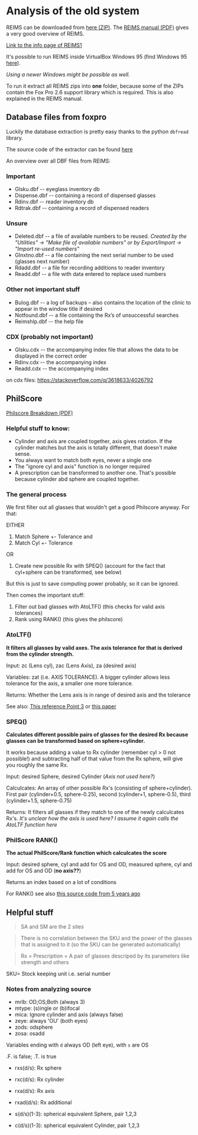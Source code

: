 # Analysis of the old system

REIMS can be downloaded from [here (ZIP)](/reims-new.zip). The [REIMS manual (PDF)](/reims-manual.pdf) gives a very good overview of REIMS.

[Link to the info page of REIMS1](http://web.archive.org/web/20230325142050/https://vosh.org/get-involved/vosh-fellow/suggested-reading/reims-system/)

It's possible to run REIMS inside VirtualBox Windows 95 (find Windows 95 [here](https://archive.org/details/windows_95_vdi)).

_Using a newer Windows might be possible as well._

To run it extract all REIMS zips into **one** folder, because some of the ZIPs contain the Fox Pro 2.6 support library which is required. This is also explained in the REIMS manual.

## Database files from foxpro

Luckily the database extraction is pretty easy thanks to the python `dbfread` library.

The source code of the extractor can be found [here](https://github.com/reims2/reims_dbf_extractor)

An overview over all DBF files from REIMS:

### Important

- Glsku.dbf -- eyeglass inventory db
- Dispense.dbf -- containing a record of dispensed glasses
- Rdinv.dbf -- reader inventory db
- Rdtrak.dbf -- containing a record of dispensed readers

### Unsure

- Deleted.dbf -- a file of available numbers to be reused. _Created by the "Utilities" -> "Make file of available numbers" or by Export/Import -> "Import re-used numbers"_
- Glnxtno.dbf -- a file containing the next serial number to be used (glasses next number)
- Rdadd.dbf -- a file for recording additions to reader inventory
- Readd.dbf -- a file with data entered to replace used numbers

### Other not important stuff

- Bulog.dbf -- a log of backups – also contains the location of the clinic to appear in the window title if desired
- Notfound.dbf -- a file containing the Rx’s of unsuccessful searches
- Reimshlp.dbf -- the help file

### CDX (probably not important)

- Glsku.cdx -- the accompanying index file that allows the data to be displayed in the correct order
- Rdinv.cdx -- the accompanying index
- Readd.cdx -- the accompanying index

on cdx files: https://stackoverflow.com/q/3618633/4026792

## PhilScore

[Philscore Breakdown (PDF)](/philscore-breakdown.pdf)

### Helpful stuff to know:

- Cylinder and axis are coupled together, axis gives rotation. If the cylinder matches but the axis is totally different, that doesn't make sense.
- You always want to match both eyes, never a single one
- The "ignore cyl and axis" function is no longer required
- A prescription can be transformed to another one. That's possible because cylinder abd sphere are coupled together.

### The general process

We first filter out all glasses that wouldn't get a good Philscore anyway. For that:

EITHER

1.  Match Sphere +- Tolerance and
2.  Match Cyl +- Tolerance

OR

1.  Create new possible Rx with SPEQ() (account for the fact that cyl+sphere can be transformed, see below)

But this is just to save computing power probably, so it can be ignored.

Then comes the important stuff:

1. Filter out bad glasses with AtoLTF() (this checks for valid axis tolerances)
2. Rank using RANK() (this gives the philscore)

### AtoLTF()

**It filters all glasses by valid axes. The axis tolerance for that is derived from the cylinder strength.**

Input: zc (Lens cyl), zac (Lens Axis), za (desired axis)

Variables: zat (i.e. AXIS TOLERANCE). A bigger cylinder allows less tolerance for the axis, a smaller one more tolerance.

Returns: Whether the Lens axis is in range of desired axis and the tolerance

See also: [This reference Point 3](https://www.thevisioncouncil.org/sites/default/files/ANSI%20Z80%201-2015_Quick%20Reference%20v2.pdf) or [this paper](https://www.ncbi.nlm.nih.gov/pmc/articles/PMC6431005/)

### SPEQ()

**Calculates different possible pairs of glasses for the desired Rx because glasses can be transformed based on sphere+cylinder.**

It works because adding a value to Rx cylinder (remember cyl > 0 not possible!) and subtracting half of that value from the Rx sphere, will give you roughly the same Rx.

Input: desired Sphere, desired Cylinder (_Axis not used here?_)

Calculcates: An array of other possible Rx's (consisting of sphere+cylinder). First pair (cylinder+0.5, sphere-0.25), second (cylinder+1, sphere-0.5), third (cylinder+1.5, sphere-0.75)

Returns: It filters all glasses if they match to one of the newly calculcates Rx's. _It's unclear how the axis is used here? I assume it again calls the AtoLTF function here_

### PhilScore RANK()

**The actual PhilScore/Rank function which calculcates the score**

Input: desired sphere, cyl and add for OS and OD, measured sphere, cyl and add for OS and OD (**no axis??**)

Returns an index based on a lot of conditions

For RANK() see also [this source code from 5 years ago](https://github.com/reims2/reims-web/blob/58a412ef6185b83e2b5dde96f5bd800d2fb63ecb/app/records/eyeglassRecords.ts#L151-L172)

## Helpful stuff

> SA and SM are the 2 sites

> There is no correlation between the SKU and the power of the glasses that is assigned to it (so the SKU can be generated automatically)

> Rx = Prescription = A pair of glasses descriped by its parameters like strength and others

SKU= Stock keeping unit i.e. serial number

### Notes from analyzing source

- mrlb: OD;OS;Both (always 3)
- mtype: (s)ingle or (b)ifocal
- mica: Ignore cylinder and axis (always false)
- zeye: always 'OU' (both eyes)
- zods: odsphere
- zosa: osadd

Variables ending with `d` always OD (left eye), with `s` are OS

.F. is false; .T. is true

- rxs(d/s): Rx sphere
- rxc(d/s): Rx cylinder
- rxa(d/s): Rx axis
- rxad(d/s): Rx additional

- s(d/s)(1-3): spherical equivalent Sphere, pair 1,2,3
- c(d/s)(1-3): spherical equivalent Cylinder, pair 1,2,3

